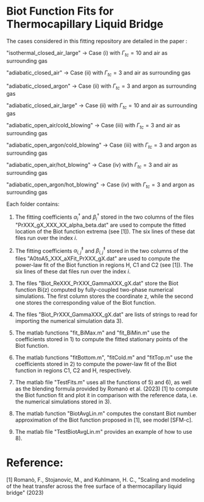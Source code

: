 # Biot Function Fits for Thermocapillary Liquid Bridge
The cases considered in this fitting repository are detailed in the paper :

"isothermal_closed_air_large"       -> Case (i)   with $\Gamma_{tc}=10$ and air   as surrounding gas

"adiabatic_closed_air"              -> Case (ii)  with $\Gamma_{tc}=3$  and air   as surrounding gas

"adiabatic_closed_argon"            -> Case (ii)  with $\Gamma_{tc}=3$  and argon as surrounding gas

"adiabatic_closed_air_large"        -> Case (ii)  with $\Gamma_{tc}=10$ and air   as surrounding gas

"adiabatic_open_air/cold_blowing"   -> Case (iii) with $\Gamma_{tc}=3$  and air   as surrounding gas

"adiabatic_open_argon/cold_blowing" -> Case (iii) with $\Gamma_{tc}=3$  and argon as surrounding gas

"adiabatic_open_air/hot_blowing"    -> Case (iv)  with $\Gamma_{tc}=3$  and air   as surrounding gas

"adiabatic_open_argon/hot_blowing"  -> Case (iv)  with $\Gamma_{tc}=3$  and argon as surrounding gas

Each folder contains: 

1) The fitting coefficients $\alpha_{i}^\dagger$ and $\beta_{i}^\dagger$ stored in the two columns of the files "PrXXX_gX_XXX_XX_alpha_beta.dat" are used to compute the fitted location of the Biot function extrema (see [1]). The six lines of these dat files run over the index $i$.

2) The fitting coefficients $\alpha_{i,j}^\ddagger$ and $\beta_{i,j}^\ddagger$ stored in the two columns of the files "A0toA5_XXX_aXFit_PrXXX_gX.dat" are used to compute the power-law fit  of the Biot function in regions H, C1 and C2 (see [1]). The six lines of these dat files run over the index $i$.

3) The files "Biot_ReXXX_PrXXX_GammaXXX_gX.dat" store the Biot function Bi(z) computed by fully-coupled two-phase numerical simulations. The first column stores the coordinate z, while the second one stores the corresponding value of the Biot function.

4) The files "Biot_PrXXX_GammaXXX_gX.dat" are lists of strings to read for importing the numerical simulation data 3).

5) The matlab functions "fit_BiMax.m" and "fit_BiMin.m" use the coefficients stored in 1) to compute the fitted stationary points of the Biot function.

6) The matlab functions "fitBottom.m", "fitCold.m" and "fitTop.m" use the coefficients stored in 2) to compute the power-law fit of the Biot function in regions C1, C2 and H, respectively.

7) The matlab file "TestFits.m" uses all the functions of 5) and 6), as well as the blending formula provided by Romanò et al. (2023) [1] to compute the Biot function fit and plot it in comparison with the reference data, i.e. the numerical simulations stored in 3).

8) The matlab function "BiotAvgLin.m" computes the constant Biot number approximation of the Biot function proposed in [1], see model [SFM-c].

9) The matlab file "TestBiotAvgLin.m" provides an example of how to use 8).

# Reference:
[1] Romanò, F., Stojanovic, M., and Kuhlmann, H. C., "Scaling and modeling of the heat transfer across the free surface of a thermocapillary liquid bridge" (2023)
